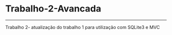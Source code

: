 # Trabalho-2-Avancada
<hr>
Trabalho 2- atualização do trabalho 1 para utilização com SQLite3 e MVC<br>

